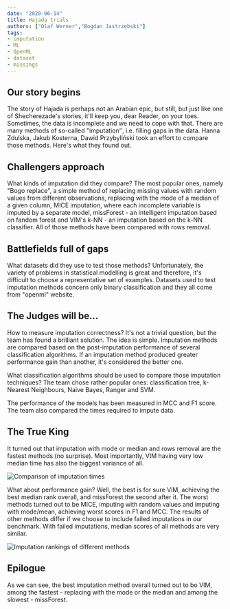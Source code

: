 ```yaml
---
date: "2020-06-14"
title: Hajada trials
authors: ["Olaf Werner","Bogdan Jastrzębski"]
tags:
- imputation
- ML
- OpenML
- dataset
- missings
---
```


## Our story begins
The story of Hajada is perhaps not an Arabian epic, but still, but just like one of Shecherezade's stories, it'll keep you, dear Reader, on your toes. Sometimes, the data is incomplete and we need to cope with that. There are many methods of so-called "imputation'', i.e. filling gaps in the data. Hanna Zdulska, Jakub Kosterna, Dawid Przybyliński took an effort to compare those methods. Here's what they found out.

## Challengers approach
What kinds of imputation did they compare? The most popular ones, namely "Bogo replace", a simple method of replacing missing values with random values from different observations, replacing with the mode of a median of a given column, MICE imputation, where each incomplete variable is imputed by a separate model, missForest - an intelligent imputation based on fandom forest and VIM's k-NN - an imputation based on the k-NN classifier. All of those methods have been compared with rows removal.

## Battlefields full of gaps
What datasets did they use to test those methods? Unfortunately, the variety of problems in statistical modelling is great and therefore, it's difficult to choose a representative set of examples. Datasets used to test imputation methods concern only binary classification and they all come from "openml" website.

## The Judges will be...
How to measure imputation correctness? It's not a trivial question, but the team has found a brilliant solution. The idea is simple. Imputation methods are compared based on the post-imputation performance of several classification algorithms. If an imputation method produced greater performance gain than another, it's considered the better one.

What classification algorithms should be used to compare those imputation techniques? The team chose rather popular ones: classification tree, k-Nearest Neighbours, Naive Bayes, Ranger and SVM.

The performance of the models has been measured in MCC and F1 score. The team also compared the times required to impute data.

## The True King
It turned out that imputation with mode or median and rows removal are the fastest methods (no surprise). Most importantly, VIM having very low median time has also the biggest variance of all.

![Comparison of imputation times](/2020L-WB-Blog/2020-06-14-hajada-trials/imputationTimesBoxplot.png)

What about performance gain? Well, the best is for sure VIM, achieving the best median rank overall,  and missForest the second after it. The worst methods turned out to be MICE, imputing with random values and imputing with mode/mean, achieving worst scores in F1 and MCC. The results of other methods differ if we choose to include failed imputations in our benchmark. With failed imputations, median scores of all methods are very similar.

![Imputation rankings of different methods](/2020L-WB-Blog/2020-06-14-hajada-trials/rankingAll.png)

##   Epilogue
As we can see, the best imputation method overall turned out to bo VIM, among the fastest - replacing with the mode or the median and among the slowest - missForest. 
